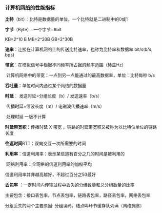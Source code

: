 ### 计算机网络的性能指标

**比特**（bit）：比特是数据量的单位，一个比特就是二进制中的0或1

**字节**（Byte）: 一个字节=8bit

KB=2^10 B   MB=2^20B  GB=2^30B

**速率**：连接在计算机网络上的传送比特速率，也称为比特率和数据率 bit/s(b/s, bps)

**带宽**：在模拟信号中根据不同频率所占据的频率范围（赫兹Hz） 

​			计算机网络中的带宽：一点到另一点能通过的最高数据率，单位：比特每秒 b/s

**吞吐量**：单位时间内通过某个网络的数据量

**时延**：  发送时延=分组长度（b）/ 发送速率（b/s）  

​			 传播时延=信波长度（m）/ 电磁波传播速率（m/s）

​             处理时延  一版不计算

**时延带宽积**：传播时延 X 带宽 ，链路的时延带宽积又被称为以比特位单位的链路长度

**往返时间**RTT：双向交互一次所需要的时间

**利用率**：信道利用率：表示某信道有百分之几的时间是被利用的

​				网络利用率：全网络的信道利用率的加权平均

信道利用率并非越高越好，不超过百分之50最好

**丢包率** ：一定时间内传输过程中丢失的分组数量和总分组数量的比率

主要包含：接口丢包率，节点丢包率，链路丢包率，路径丢包率，网络丢包率

分组丢失的两个主要原因: 分组误码，结点叫环节缓存队列满（网络拥塞）